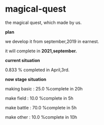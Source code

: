 # magical-quest
the magical quest, which made by us.



**plan**

we develop it from september,2019 in earnest.

it will complete in **2021,september.**




**current situation**

0.833 % completed in April,3rd.




**now stage situation**

making basic : 25.0 %complete in 20h

make field   : 10.0 %complete in  5h

make battle  : 70.0 %complete in  5h

make other   : 10.0 %complete in 10h
